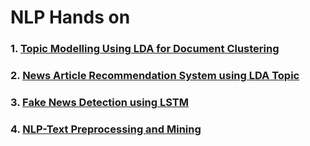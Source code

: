 # NLP Hands on

### 1. [Topic Modelling Using LDA for Document Clustering](https://github.com/RusticHaze634/NLP-Room/blob/main/NLP%20Project%20Room%201/Topic%20Modelling%20Using%20LDA%20for%20Document%20Clustering/topic-modelling-using-lda-for-document-clustering.ipynb)

### 2. [News Article Recommendation System using LDA Topic](https://github.com/RusticHaze634/NLP-Room/blob/main/NLP%20Project%20Room%201/News%20Article%20Recommendation%20System%20using%20LDA%20Topic/news-article-recommendation-system-using-lda-topic.ipynb)

### 3. [Fake News Detection using LSTM](https://www.kaggle.com/code/diplod0cus/fake-news-detection-using-lstm-tensorflow-python)

### 4. [NLP-Text Preprocessing and Mining](https://www.kaggle.com/code/diplod0cus/nlp-text-preprocessing-and-mining)
